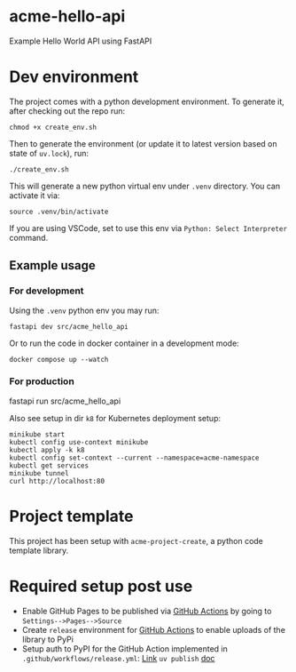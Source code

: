 # acme-hello-api

Example Hello World API using FastAPI

# Dev environment

The project comes with a python development environment.
To generate it, after checking out the repo run:

    chmod +x create_env.sh

Then to generate the environment (or update it to latest version based on state of `uv.lock`), run:

    ./create_env.sh

This will generate a new python virtual env under `.venv` directory. You can activate it via:

    source .venv/bin/activate

If you are using VSCode, set to use this env via `Python: Select Interpreter` command.

## Example usage

### For development

Using the `.venv` python env you may run:

    fastapi dev src/acme_hello_api

Or to run the code in docker container in a development mode:

    docker compose up --watch

### For production

   fastapi run src/acme_hello_api

Also see setup in dir `k8` for Kubernetes deployment setup:

    minikube start
    kubectl config use-context minikube
    kubectl apply -k k8
    kubectl config set-context --current --namespace=acme-namespace
    kubectl get services
    minikube tunnel
    curl http://localhost:80

# Project template

This project has been setup with `acme-project-create`, a python code template library.

# Required setup post use

* Enable GitHub Pages to be published via [GitHub Actions](https://docs.github.com/en/pages/getting-started-with-github-pages/configuring-a-publishing-source-for-your-github-pages-site#publishing-with-a-custom-github-actions-workflow) by going to `Settings-->Pages-->Source`
* Create `release` environment for [GitHub Actions](https://docs.github.com/en/actions/managing-workflow-runs-and-deployments/managing-deployments/managing-environments-for-deployment#creating-an-environment) to enable uploads of the library to PyPi
* Setup auth to PyPI for the GitHub Action implemented in `.github/workflows/release.yml`: [Link](https://docs.pypi.org/trusted-publishers/adding-a-publisher/) `uv publish` [doc](https://docs.astral.sh/uv/guides/publish/#publishing-your-package)